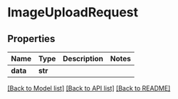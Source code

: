 # ImageUploadRequest


## Properties

Name | Type | Description | Notes
------------ | ------------- | ------------- | -------------
**data** | **str** |  | 

[[Back to Model list]](../#documentation-for-models) [[Back to API list]](../#documentation-for-api-endpoints) [[Back to README]](../)


